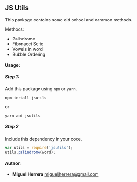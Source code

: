 ## JS Utils

This package contains some old school and common methods.

Methods:
 * Palindrome
 * Fibonacci Serie
 * Vowels in word
 * Bubble Ordering

#### Usage:

##### Step 1:
Add this package using `npm` or `yarn`.

```
npm install jsutils
```
or
```
yarn add jsutils
```

##### Step 2
Include this dependency in your code.

```javascript
var utils = require('jsutils');
utils.palindrome(word);
```

#### Author:
 * **Miguel Herrera** <migueljherrera@gmail.com>